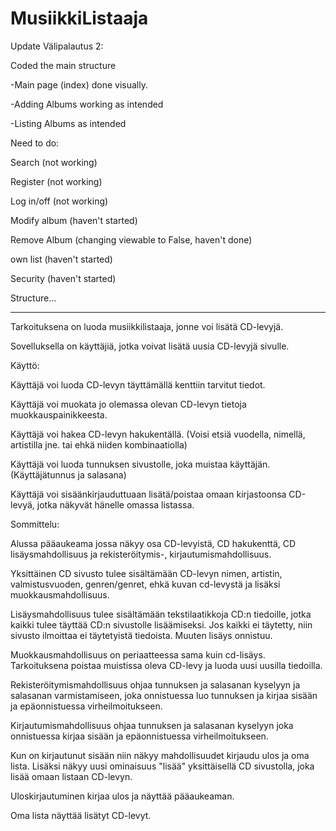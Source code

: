 # MusiikkiListaaja

Update Välipalautus 2:

Coded the main structure

-Main page (index) done visually.

-Adding Albums working as intended

-Listing Albums as intended


Need to do:

Search (not working)

Register (not working)

Log in/off (not working)

Modify album (haven't started)

Remove Album (changing viewable to False, haven't done)

own list (haven't started)

Security (haven't started)

Structure...

------------------------------------------------------------------------

Tarkoituksena on luoda musiikkilistaaja, jonne voi lisätä CD-levyjä.

Sovelluksella on käyttäjiä, jotka voivat lisätä uusia CD-levyjä sivulle.


Käyttö:

Käyttäjä voi luoda CD-levyn täyttämällä kenttiin tarvitut tiedot.

Käyttäjä voi muokata jo olemassa olevan CD-levyn tietoja muokkauspainikkeesta.

Käyttäjä voi hakea CD-levyn hakukentällä. (Voisi etsiä vuodella, nimellä, artistilla jne. tai ehkä niiden kombinaatiolla)

Käyttäjä voi luoda tunnuksen sivustolle, joka muistaa käyttäjän. (Käyttäjätunnus ja salasana)

Käyttäjä voi sisäänkirjauduttuaan lisätä/poistaa omaan kirjastoonsa CD-levyä, jotka näkyvät hänelle omassa listassa.



Sommittelu:

Alussa pääaukeama jossa näkyy osa CD-levyistä, CD hakukenttä, CD lisäysmahdollisuus ja rekisteröitymis-, kirjautumismahdollisuus.

Yksittäinen CD sivusto tulee sisältämään CD-levyn nimen, artistin, valmistusvuoden, genren/genret, ehkä kuvan cd-levystä ja lisäksi muokkausmahdollisuus.

Lisäysmahdollisuus tulee sisältämään tekstilaatikkoja CD:n tiedoille, jotka kaikki tulee täyttää CD:n sivustolle lisäämiseksi.
Jos kaikki ei täytetty, niin sivusto ilmoittaa ei täytetyistä tiedoista. Muuten lisäys onnistuu.

Muokkausmahdollisuus on periaatteessa sama kuin cd-lisäys. Tarkoituksena poistaa muistissa oleva CD-levy ja luoda uusi uusilla tiedoilla.

Rekisteröitymismahdollisuus ohjaa tunnuksen ja salasanan kyselyyn ja salasanan varmistamiseen, joka onnistuessa luo tunnuksen ja kirjaa sisään ja epäonnistuessa virheilmoitukseen.

Kirjautumismahdollisuus ohjaa tunnuksen ja salasanan kyselyyn joka onnistuessa kirjaa sisään ja epäonnistuessa virheilmoitukseen.

Kun on kirjautunut sisään niin näkyy mahdollisuudet kirjaudu ulos ja oma lista. Lisäksi näkyy uusi ominaisuus "lisää"  yksittäisellä CD sivustolla, joka lisää omaan listaan CD-levyn. 

Uloskirjautuminen kirjaa ulos ja näyttää pääaukeaman.

Oma lista näyttää lisätyt CD-levyt.
